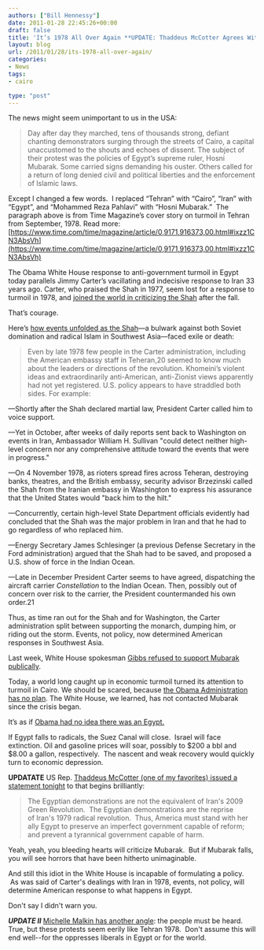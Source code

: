 ```yaml
---
authors: ["Bill Hennessy"]
date: 2011-01-28 22:45:26+00:00
draft: false
title: 'It’s 1978 All Over Again **UPDATE: Thaddeus McCotter Agrees With Me**'
layout: blog
url: /2011/01/28/its-1978-all-over-again/
categories:
- News
tags:
- cairo

type: "post"
---
```


The news might seem unimportant to us in the USA:


> Day after day they marched, tens of thousands strong, defiant chanting demonstrators surging through the streets of Cairo, a capital unaccustomed to the shouts and echoes of dissent. The subject of their protest was the policies of Egypt’s supreme ruler, Hosni Mubarak. Some carried signs demanding his ouster. Others called for a return of long denied civil and political liberties and the enforcement of Islamic laws.


Except I changed a few words.  I replaced “Tehran” with “Cairo”, “Iran” with “Egypt”, and “Mohammed Reza Pahlavi” with “Hosni Mubarak.”  The paragraph above is from Time Magazine’s cover story on turmoil in Tehran from September, 1978. Read more: [https://www.time.com/time/magazine/article/0,9171,916373,00.html#ixzz1CN3AbsVh](https://www.time.com/time/magazine/article/0,9171,916373,00.html#ixzz1CN3AbsVh)

The Obama White House response to anti-government turmoil in Egypt today parallels Jimmy Carter’s vacillating and indecisive response to Iran 33 years ago. Carter, who praised the Shah in 1977, seem lost for a response to turmoil in 1978, and [joined the world in criticizing the Shah](https://www.time.com/time/magazine/article/0,9171,912545,00.html) after the fall.

That’s courage.

Here’s [how events unfolded as the Shah](https://www.parstimes.com/history/carter_doctrine.html)—a bulwark against both Soviet domination and radical Islam in Southwest Asia—faced exile or death:


> Even by late 1978 few people in the Carter administration, including the American embassy staff in Teheran,20 seemed to know much about the leaders or directions of the revolution. Khomeini’s violent ideas and extraordinarily anti-American, anti-Zionist views apparently had not yet registered. U.S. policy appears to have straddled both sides. For example:

—Shortly after the Shah declared martial law, President Carter called him to voice support.

—Yet in October, after weeks of daily reports sent back to Washington on events in Iran, Ambassador William H. Sullivan "could detect neither high-level concern nor any comprehensive attitude toward the events that were in progress."

—On 4 November 1978, as rioters spread fires across Teheran, destroying banks, theatres, and the British embassy, security advisor Brzezinski called the Shah from the Iranian embassy in Washington to express his assurance that the United States would "back him to the hilt."

—Concurrently, certain high-level State Department officials evidently had concluded that the Shah was the major problem in Iran and that he had to go regardless of who replaced him.

—Energy Secretary James Schlesinger (a previous Defense Secretary in the Ford administration) argued that the Shah had to be saved, and proposed a U.S. show of force in the Indian Ocean.

—Late in December President Carter seems to have agreed, dispatching the aircraft carrier _Constellation_ to the Indian Ocean. Then, possibly out of concern over risk to the carrier, the President countermanded his own order.21

Thus, as time ran out for the Shah and for Washington, the Carter administration split between supporting the monarch, dumping him, or riding out the storm. Events, not policy, now determined American responses in Southwest Asia.


Last week, White House spokesman [Gibbs refused to support Mubarak publically](https://www.nationalreview.com/corner/258077/gibbs-wont-say-us-still-supports-mubarak-daniel-foster).

Today, a world long caught up in economic turmoil turned its attention to turmoil in Cairo. We should be scared, because [the Obama Administration has no plan](https://nation.foxnews.com/president-obama/2011/01/28/obama-under-fire-day-rage-dawns-egypt). The White House, we learned, has not contacted Mubarak since the crisis began.

It’s as if [Obama had no idea there was an Egypt.](https://blogs.wsj.com/dispatch/tag/egypt/)

If Egypt falls to radicals, the Suez Canal will close.  Israel will face extinction. Oil and gasoline prices will soar, possibly to $200 a bbl and $8.00 a gallon, respectively.  The nascent and weak recovery would quickly turn to economic depression.

**UPDATATE** US Rep. [Thaddeus McCotter (one of my favorites) issued a statement tonight](https://mccotter.house.gov/news/press-releases/2011/01/mccotter-statement-on-egyptian-crisis-america-must-stand-with-her-ally-egypt.shtml) to that begins brilliantly:


> The Egyptian demonstrations are not the equivalent of Iran's 2009 Green Revolution.  The Egyptian demonstrations are the reprise of Iran's 1979 radical revolution.  Thus, America must stand with her ally Egypt to preserve an imperfect government capable of reform; and prevent a tyrannical government capable of harm.


Yeah, yeah, you bleeding hearts will criticize Mubarak.  But if Mubarak falls, you will see horrors that have been hitherto unimaginable.

And still this idiot in the White House is incapable of formulating a policy.  As was said of Carter's dealings with Iran in 1978, events, not policy, will determine American response to what happens in Egypt.

Don't say I didn't warn you.

***UPDATE II*** [Michelle Malkin has another angle](https://michellemalkin.com/2011/01/28/uprising-in-egypt/): the people must be heard. True, but these protests seem eerily like Tehran 1978.  Don't assume this will end well--for the oppresses liberals in Egypt or for the world.

